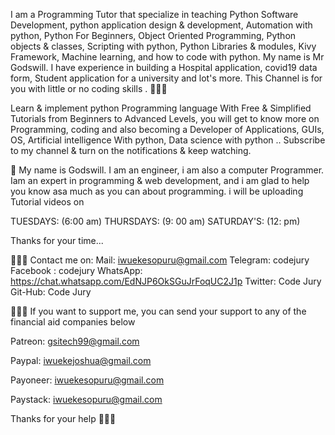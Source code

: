  I am a Programming Tutor that specialize in teaching Python Software Development,  python application design & development, Automation with python, Python For  Beginners, Object Oriented Programming, Python objects & classes, Scripting with python, Python Libraries & modules, Kivy Framework,
Machine learning,  and how to code with python.
My name is  Mr Godswill.
I have experience in building a Hospital application, covid19 data form, Student application for a university and lot's more.
This Channel is for you with little or no coding skills .
🔵🔴🔵

Learn & implement python Programming language With Free & Simplified Tutorials from Beginners to Advanced Levels, you will get to know more on Programming, coding and also becoming a Developer of Applications, GUIs, OS, Artificial intelligence With python, Data science with python .. 
Subscribe to my channel & turn on the notifications & keep watching.

🔴
My name is Godswill. I am an engineer, i am also a computer Programmer. Iam an expert in programming & web development, and i am glad to help you know asa much as you can about programming.
i will be uploading Tutorial videos on 

TUESDAYS: (6:00 am)
THURSDAYS:  (9: 00 am)
SATURDAY'S:  (12: pm)

Thanks for your time...

🔵🔴🔵
Contact me on: 
Mail:  iwuekesopuru@gmail.com
Telegram:  codejury
Facebook : codejury
WhatsApp: https://chat.whatsapp.com/EdNJP6OkSGuJrFoqUC2J1p
Twitter: Code Jury
Git-Hub: Code Jury

🔴🔴🔴
If you want to support me, you can send your support to any of the financial aid companies below

Patreon: gsitech99@gmail.com

Paypal: iwuekejoshua@gmail.com

Payoneer: iwuekesopuru@gmail.com

Paystack: iwuekesopuru@gmail.com


Thanks for your help 💝💝💝
